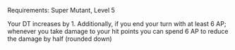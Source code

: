 Requirements: Super Mutant, Level 5

Your DT increases by 1. Additionally, if you end your turn with at least 6 AP; whenever you take damage to your hit points you can spend 6 AP to reduce the damage by half (rounded down)